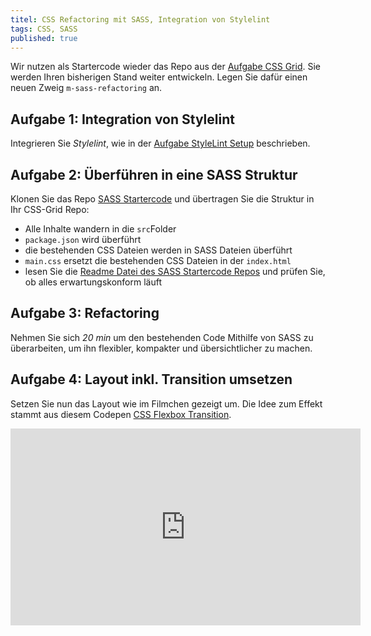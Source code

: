 ```yaml
---
titel: CSS Refactoring mit SASS, Integration von Stylelint
tags: CSS, SASS
published: true
---
```


Wir nutzen als Startercode wieder das Repo aus der [Aufgabe CSS Grid](/mi-bachelor-webdevelopment/assignments/css-grid/). Sie werden Ihren bisherigen Stand weiter entwickeln. Legen Sie dafür einen neuen Zweig `m-sass-refactoring` an.

## Aufgabe 1: Integration von Stylelint
Integrieren Sie *Stylelint*, wie in der [Aufgabe StyleLint Setup](/mi-bachelor-webdevelopment/assignments/tooling-stylelint/) beschrieben.

## Aufgabe 2: Überführen in eine SASS Struktur
Klonen Sie das Repo [SASS Startercode](https://github.com/cnoss/sass-startercode) und übertragen Sie die Struktur in Ihr CSS-Grid Repo:

- Alle Inhalte wandern in die `src`Folder
- `package.json` wird überführt
- die bestehenden CSS Dateien werden in SASS Dateien überführt
- `main.css` ersetzt die bestehenden CSS Dateien in der `index.html`
- lesen Sie die [Readme Datei des SASS Startercode Repos](https://github.com/cnoss/sass-startercode/blob/master/README.md) und prüfen Sie, ob alles erwartungskonform läuft

## Aufgabe 3: Refactoring
Nehmen Sie sich *20 min* um den bestehenden Code Mithilfe von SASS zu überarbeiten, um ihn flexibler, kompakter und übersichtlicher zu machen.

## Aufgabe 4: Layout inkl. Transition umsetzen

Setzen Sie nun das Layout wie im Filmchen gezeigt um. Die Idee zum Effekt stammt aus diesem Codepen [CSS Flexbox Transition](https://codepen.io/thomas-eilermann/pen/grjEjE).

<iframe width="560" height="315" src="https://www.youtube.com/embed/43zxrJ4qmfc" title="YouTube video player" frameborder="0" allow="accelerometer; autoplay; clipboard-write; encrypted-media; gyroscope; picture-in-picture" allowfullscreen></iframe>

